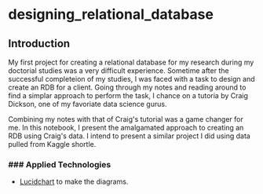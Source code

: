 # designing_relational_database

## Introduction
My first project for creating a relational database for my research during my doctorial studies was a very difficult experience. Sometime after the successful completeion of my studies, I was faced with a task to design and create an RDB for a client. Going through my notes and reading around to find a simplar approach to perform the task, I chance on a tutoria by Craig Dickson, one of my favoriate data science gurus. 

Combining my notes with that of Craig's tutorial was a game changer for me. In this notebook, I present the amalgamated approach to creating an RDB using Craig's data. I intend to present a similar project I did using data pulled from Kaggle shortle. 

### ### Applied Technologies
- [Lucidchart](https://www.lucidchart.com/pages/) to make the diagrams.

